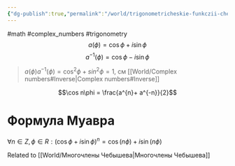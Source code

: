```yaml
---
{"dg-publish":true,"permalink":"/world/trigonometricheskie-funkczii-cherez-kompleksnye-chisla/"}
---
```


#math #complex_numbers #trigonometry
 $$a(\phi) = \cos \phi + i \sin \phi$$
 $$a^{-1}(\phi) = \cos \phi - i \sin \phi$$
 > $a(\phi)a^{-1}(\phi) = \cos^{2}\phi + sin^{2}\phi = 1$, см [[World/Complex numbers#Inverse\|Complex numbers#Inverse]]
 
 $$\cos n\phi = \frac{a^{n}+ a^{-n}}{2}$$
# Формула Муавра
$\forall n \in Z, \phi \in R: (\cos \phi + i \sin \phi)^{n} = \cos(n\phi)  + i\sin(n\phi)$

Related to [[World/Многочлены Чебышева\|Многочлены Чебышева]]